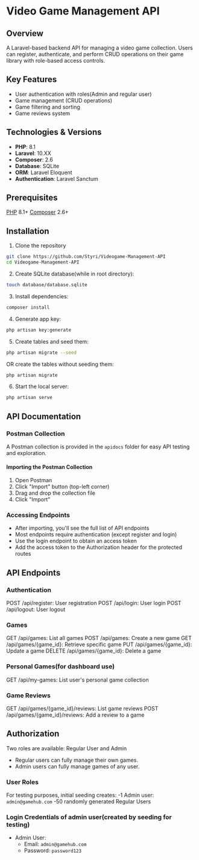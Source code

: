 # Video Game Management API

## Overview

A Laravel-based backend API for managing a video game collection. Users can register, authenticate,
and perform CRUD operations on their game library with role-based access controls.

## Key Features

-   User authentication with roles(Admin and regular user)
-   Game management (CRUD operations)
-   Game filtering and sorting
-   Game reviews system

## Technologies & Versions

-   **PHP**: 8.1
-   **Laravel**: 10.XX
-   **Composer**: 2.6
-   **Database**: SQLite
-   **ORM**: Laravel Eloquent
-   **Authentication**: Laravel Sanctum

## Prerequisites

[PHP](https://www.php.net/manual/en/install.php) 8.1+
[Composer](https://getcomposer.org/doc/00-intro.md#installation-linux-unix-macos) 2.6+

## Installation

1. Clone the repository

```bash
git clone https://github.com/Styri/Videogame-Management-API
cd Videogame-Management-API
```

2.  Create SQLite database(while in root directory):

```bash
touch database/database.sqlite
```

3. Install dependencies:

```bash
composer install
```

4. Generate app key:

```bash
php artisan key:generate
```

5. Create tables and seed them:

```bash
php artisan migrate --seed
```

OR create the tables without seeding them:

```bash
php artisan migrate
```

6. Start the local server:

```bash
php artisan serve
```

## API Documentation

### Postman Collection

A Postman collection is provided in the `apidocs` folder for easy API testing and exploration.

#### Importing the Postman Collection

1. Open Postman
2. Click "Import" button (top-left corner)
3. Drag and drop the collection file
4. Click "Import"

### Accessing Endpoints

-   After importing, you'll see the full list of API endpoints
-   Most endpoints require authentication (except register and login)
-   Use the login endpoint to obtain an access token
-   Add the access token to the Authorization header for the protected routes

## API Endpoints

### Authentication

POST /api/register: User registration
POST /api/login: User login
POST /api/logout: User logout

### Games

GET /api/games: List all games
POST /api/games: Create a new game
GET /api/games/{game_id}: Retrieve specific game
PUT /api/games/{game_id}: Update a game
DELETE /api/games/{game_id}: Delete a game

### Personal Games(for dashboard use)

GET /api/my-games: List user's personal game collection

### Game Reviews

GET /api/games/{game_id}/reviews: List game reviews
POST /api/games/{game_id}/reviews: Add a review to a game

## Authorization

Two roles are available: Regular User and Admin
- Regular users can fully manage their own games.
- Admin users can fully manage games of any user.

### User Roles

For testing purposes, initial seeding creates:
-1 Admin user: `admin@gamehub.com`
-50 randomly generated Regular Users

### Login Credentials of admin user(created by seeding for testing)

- Admin User:
  - Email: `admin@gamehub.com`
  - Password: `password123`
    

